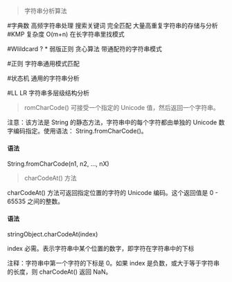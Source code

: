 >字符串分析算法

#字典数 高频字符串处理 搜索关键词 完全匹配
大量高重复字符串的存储与分析
#KMP  复杂度 O(m+n)
在长字符串里找模式

#WIildcard  ? * 弱版正则 贪心算法
带通配符的字符串模式

#正则
字符串通用模式匹配

#状态机
通用的字符串分析

#LL LR
字符串多层级结构分析


>romCharCode() 可接受一个指定的 Unicode 值，然后返回一个字符串。

注意：该方法是 String 的静态方法，字符串中的每个字符都由单独的 Unicode 数字编码指定。使用语法： String.fromCharCode()。

#### 语法
String.fromCharCode(n1, n2, ..., nX)

>charCodeAt() 方法

charCodeAt() 方法可返回指定位置的字符的 Unicode 编码。这个返回值是 0 - 65535 之间的整数。

#### 语法
stringObject.charCodeAt(index)

index	必需。表示字符串中某个位置的数字，即字符在字符串中的下标

注释：字符串中第一个字符的下标是 0。如果 index 是负数，或大于等于字符串的长度，则 charCodeAt() 返回 NaN。